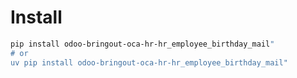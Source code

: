 # Install

```bash
pip install odoo-bringout-oca-hr-hr_employee_birthday_mail"
# or
uv pip install odoo-bringout-oca-hr-hr_employee_birthday_mail"
```
